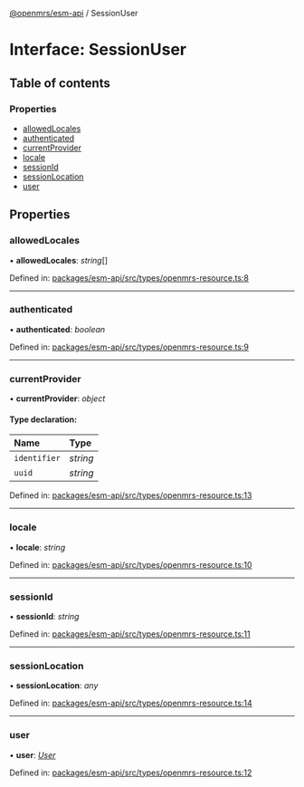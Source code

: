 [@openmrs/esm-api](../API.md) / SessionUser

# Interface: SessionUser

## Table of contents

### Properties

- [allowedLocales](sessionuser.md#allowedlocales)
- [authenticated](sessionuser.md#authenticated)
- [currentProvider](sessionuser.md#currentprovider)
- [locale](sessionuser.md#locale)
- [sessionId](sessionuser.md#sessionid)
- [sessionLocation](sessionuser.md#sessionlocation)
- [user](sessionuser.md#user)

## Properties

### allowedLocales

• **allowedLocales**: *string*[]

Defined in: [packages/esm-api/src/types/openmrs-resource.ts:8](https://github.com/openmrs/openmrs-esm-core/blob/master/packages/esm-api/src/types/openmrs-resource.ts#L8)

___

### authenticated

• **authenticated**: *boolean*

Defined in: [packages/esm-api/src/types/openmrs-resource.ts:9](https://github.com/openmrs/openmrs-esm-core/blob/master/packages/esm-api/src/types/openmrs-resource.ts#L9)

___

### currentProvider

• **currentProvider**: *object*

#### Type declaration:

Name | Type |
:------ | :------ |
`identifier` | *string* |
`uuid` | *string* |

Defined in: [packages/esm-api/src/types/openmrs-resource.ts:13](https://github.com/openmrs/openmrs-esm-core/blob/master/packages/esm-api/src/types/openmrs-resource.ts#L13)

___

### locale

• **locale**: *string*

Defined in: [packages/esm-api/src/types/openmrs-resource.ts:10](https://github.com/openmrs/openmrs-esm-core/blob/master/packages/esm-api/src/types/openmrs-resource.ts#L10)

___

### sessionId

• **sessionId**: *string*

Defined in: [packages/esm-api/src/types/openmrs-resource.ts:11](https://github.com/openmrs/openmrs-esm-core/blob/master/packages/esm-api/src/types/openmrs-resource.ts#L11)

___

### sessionLocation

• **sessionLocation**: *any*

Defined in: [packages/esm-api/src/types/openmrs-resource.ts:14](https://github.com/openmrs/openmrs-esm-core/blob/master/packages/esm-api/src/types/openmrs-resource.ts#L14)

___

### user

• **user**: [*User*](user.md)

Defined in: [packages/esm-api/src/types/openmrs-resource.ts:12](https://github.com/openmrs/openmrs-esm-core/blob/master/packages/esm-api/src/types/openmrs-resource.ts#L12)
